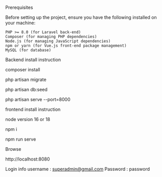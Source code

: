 Prerequisites

Before setting up the project, ensure you have the following installed on your machine:

    PHP >= 8.0 (for Laravel back-end)
    Composer (for managing PHP dependencies)
    Node.js (for managing JavaScript dependencies)
    npm or yarn (for Vue.js front-end package management)
    MySQL (for database)
    
Backend install instruction 
 
composer install  

php artisan migrate

php artisan db:seed

php artisan serve --port=8000



frontend install instruction 

node version 16 or 18

npm i

npm run serve


Browse 

http://localhost:8080

Login info
username : superadmin@gmail.com
Password : password

